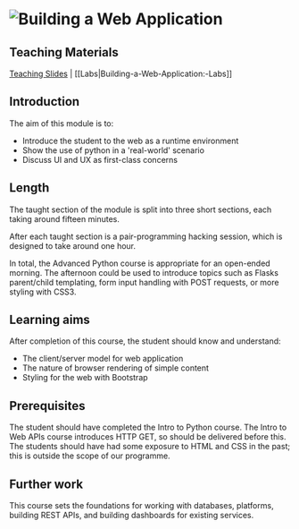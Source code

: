 # ![Building a Web Application](../blob/master/assets/img/logo-128.png?raw=true)
## Teaching Materials

[Teaching Slides](https://gitpitch.com/iotinafrica/material?p=building-a-web-application)
| [[Labs|Building-a-Web-Application:-Labs]]

## Introduction
The aim of this module is to:
* Introduce the student to the web as a runtime environment
* Show the use of python in a 'real-world' scenario
* Discuss UI and UX as first-class concerns

## Length

The taught section of the module is split into three short sections, each taking around fifteen minutes.

After each taught section is a pair-programming hacking session, which is designed to take around one hour.

In total, the Advanced Python course is appropriate for an open-ended morning. The afternoon could be used to
introduce topics such as Flasks parent/child templating, form input handling with POST requests, or more styling with CSS3.

## Learning aims
After completion of this course, the student should know and understand:
* The client/server model for web application
* The nature of browser rendering of simple content
* Styling for the web with Bootstrap

## Prerequisites
The student should have completed the Intro to Python course. The Intro to Web APIs course introduces HTTP GET, so should be delivered before this. The students should have had some exposure to HTML and CSS in the past; this is outside the scope of our programme.

## Further work
This course sets the foundations for working with databases, platforms, building REST APIs, and building dashboards for existing services.